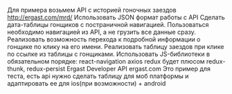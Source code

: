 Для примера возьмем API с историей гоночных заездов http://ergast.com/mrd/
Использовать JSON формат работы с API
Сделать дата-таблицы гонщиков с постраничной навигацией. Пользоваться необходимо навигацией из API, а не грузить все данные сразу.
Реализовать возможность перехода к подробной информации о гонщике по клику на его имени.
Реализовать таблицу заездов при клике по ссылке из таблицы с гонщиками.
Использовать JS-библиотеки в обязательном порядке:
react-navigation
axios
redux
будет плюсом redux-thunk, redux-persist
Ergast Developer API
ergast.com
Это пример для теста, есть api нужно сделать таблицу для моб платформы и адаптировать ее для ios(при возможности) + android
